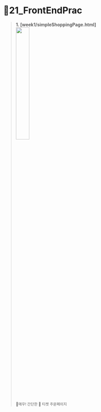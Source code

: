 # :pushpin:21_FrontEndPrac
> **1. [week1/simpleShoppingPage.html]**<br>
> <img style="width:30%;" src='https://user-images.githubusercontent.com/68723848/133092647-39187b05-9604-4f56-a49e-e3dcf2bd8005.png'/><br>
> <small>:tada:매우! 간단한  :ticket: 티켓 주문페이지 </small>




